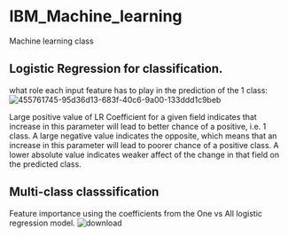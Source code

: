 # IBM_Machine_learning
Machine learning class


## Logistic Regression for classification.
what role each input feature has to play in the prediction of the 1 class:
![455761745-95d36d13-683f-40c6-9a00-133ddd1c9beb](https://github.com/user-attachments/assets/41f786cd-ac3d-44f6-9b5a-3c454f842d1a)

Large positive value of LR Coefficient for a given field indicates that increase in this parameter will lead to better chance of a positive, i.e. 1 class. 
A large negative value indicates the opposite, which means that an increase in this parameter will lead to poorer chance of a positive class. 
A lower absolute value indicates weaker affect of the change in that field on the predicted class.

## Multi-class classsification
Feature importance using the coefficients from the One vs All logistic regression model.
![download](https://github.com/user-attachments/assets/fd84ba26-44c0-4980-970a-a1540e884437)
